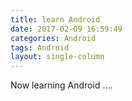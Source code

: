 ```yaml
---
title: learn Android
date: 2017-02-09 16:59:49
categories: Android
tags: Android
layout: single-column
---
```




Now learning Android ….
